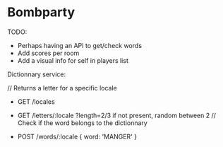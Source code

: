 # Bombparty

TODO:

  - Perhaps having an API to get/check words
- Add scores per room
- Add a visual info for self in players list

Dictionnary service:

  // Returns a letter for a specific locale
- GET /locales
  
- GET /letters/:locale
    ?length=2/3 if not present, random between 2
  // Check if the word belongs to the dictionnary
- POST /words/:locale
    { word: 'MANGER' }

